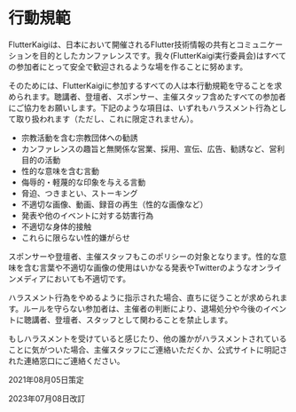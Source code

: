 # 行動規範

FlutterKaigiは、日本において開催されるFlutter技術情報の共有とコミュニケーションを目的としたカンファレンスです。我々(FlutterKaigi実行委員会)はすべての参加者にとって安全で歓迎されるような場を作ることに努めます。

そのためには、FlutterKaigiに参加するすべての人は本行動規範を守ることを求められます。聴講者、登壇者、スポンサー、主催スタッフ含めたすべての参加者にご協力をお願いします。下記のような項目は、いずれもハラスメント行為として取り扱われます（ただし、これに限定されません）。

- 宗教活動を含む宗教団体への勧誘
- カンファレンスの趣旨と無関係な営業、採用、宣伝、広告、勧誘など、営利目的の活動
- 性的な意味を含む言動
- 侮辱的・軽蔑的な印象を与える言動
- 脅迫、つきまとい、ストーキング
- 不適切な画像、動画、録音の再生（性的な画像など）
- 発表や他のイベントに対する妨害行為
- 不適切な身体的接触
- これらに限らない性的嫌がらせ

スポンサーや登壇者、主催スタッフもこのポリシーの対象となります。性的な意味を含む言葉や不適切な画像の使用はいかなる発表やTwitterのようなオンラインメディアにおいても不適切です。

ハラスメント行為をやめるように指示された場合、直ちに従うことが求められます。ルールを守らない参加者は、主催者の判断により、退場処分や今後のイベントに聴講者、登壇者、スタッフとして関わることを禁止します。

もしハラスメントを受けていると感じたり、他の誰かがハラスメントされていることに気がついた場合、主催スタッフにご連絡いただくか、公式サイトに明記された連絡窓口にご連絡ください。

2021年08月05日策定

2023年07月08日改訂
